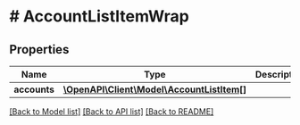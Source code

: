 # # AccountListItemWrap

## Properties

Name | Type | Description | Notes
------------ | ------------- | ------------- | -------------
**accounts** | [**\OpenAPI\Client\Model\AccountListItem[]**](AccountListItem.md) |  | [optional]

[[Back to Model list]](../../README.md#models) [[Back to API list]](../../README.md#endpoints) [[Back to README]](../../README.md)
